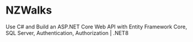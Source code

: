 # NZWalks
Use C# and Build an ASP.NET Core Web API with Entity Framework Core, SQL Server, Authentication, Authorization | .NET8
